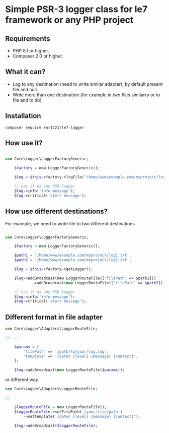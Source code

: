 # Simple PSR-3 logger class for le7 framework or any PHP project

## Requirements

- PHP 8.1 or higher.
- Composer 2.0 or higher.

## What it can?

- Log to any destination (need to write similar adapter), by default present file and null
- Write more than one destination (for example in two files similarry or to file and to db)

## Installation

```shell
composer require rnr1721/le7-logger
```

## How use it?

```php

use Core\Logger\LoggerFactoryGeneric;

    $factory = new LoggerFactoryGeneric();

    $log = $this->factory->logFile('/home/www/example.com/myproject/log.txt');

    // Use it as any PSR logger
    $log->info('info message');
    $log->critical('alert message');

```

## How use different destinations?

For example, we need to write file to two different destinations


```php

use Core\Logger\LoggerFactoryGeneric;

    $factory = new LoggerFactoryGeneric();

    $path1 = '/home/www/example.com/myproject/log1.txt';
    $path2 = '/home/www/example.com/myproject/log2.txt';

    $log = $this->factory->getLogger();

    $log->addBroadcast(new LoggerRouteFile(['filePath' => $path1]))
            ->addBroadcast(new LoggerRouteFile(['filePath' => $path2]));

    // Use it as any PSR logger
    $log->info('info message');
    $log->critical('alert message');

```

## Different format in file adapter

```php
use Core\Logger\Adapters\LoggerRouteFile;

// ...

    $params = [
        'filePath' => '/path/to/your/log.log',
        'template' => '{date} {level} {message} {context}';
    ];

    $log->addBroadcast(new LoggerRouteFile($params));

```
or different way

```php
use Core\Logger\Adapters\LoggerRouteFile;

// ...

    $loggerRouteFile = new LoggerRouteFile();
    $loggerRouteFile->setFilePath('/your/file/path')
        ->setTemplate('{date} {level} {message} {context}');

    $log->addBroadcast($loggerRouteFile);

```
